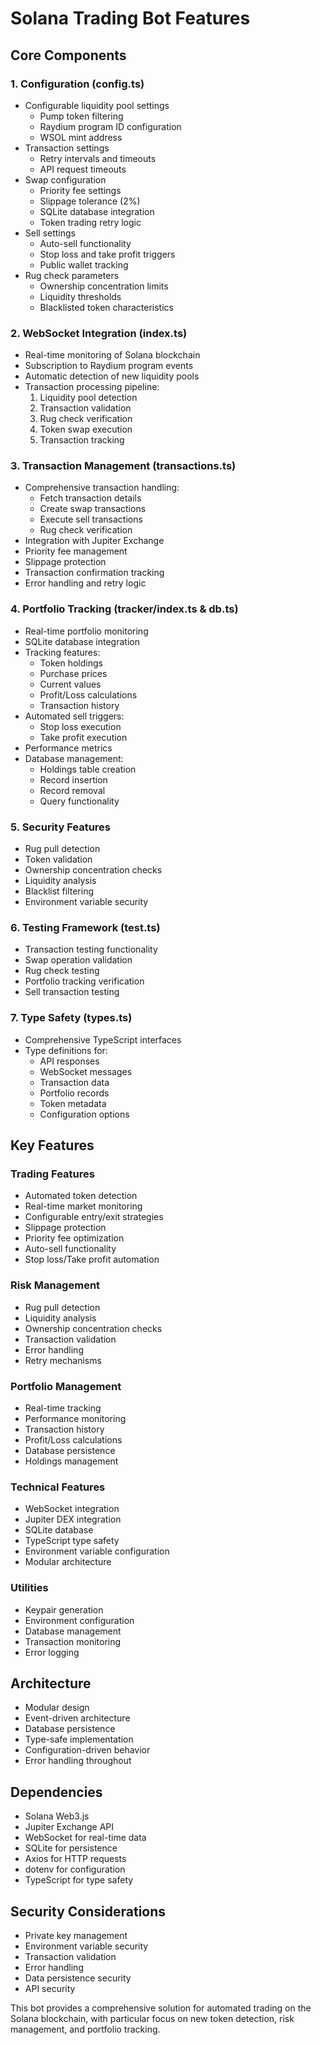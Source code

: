 # Solana Trading Bot Features

## Core Components

### 1. Configuration (config.ts)
- Configurable liquidity pool settings
  - Pump token filtering
  - Raydium program ID configuration
  - WSOL mint address
- Transaction settings
  - Retry intervals and timeouts
  - API request timeouts
- Swap configuration
  - Priority fee settings
  - Slippage tolerance (2%)
  - SQLite database integration
  - Token trading retry logic
- Sell settings
  - Auto-sell functionality
  - Stop loss and take profit triggers
  - Public wallet tracking
- Rug check parameters
  - Ownership concentration limits
  - Liquidity thresholds
  - Blacklisted token characteristics

### 2. WebSocket Integration (index.ts)
- Real-time monitoring of Solana blockchain
- Subscription to Raydium program events
- Automatic detection of new liquidity pools
- Transaction processing pipeline:
  1. Liquidity pool detection
  2. Transaction validation
  3. Rug check verification
  4. Token swap execution
  5. Transaction tracking

### 3. Transaction Management (transactions.ts)
- Comprehensive transaction handling:
  - Fetch transaction details
  - Create swap transactions
  - Execute sell transactions
  - Rug check verification
- Integration with Jupiter Exchange
- Priority fee management
- Slippage protection
- Transaction confirmation tracking
- Error handling and retry logic

### 4. Portfolio Tracking (tracker/index.ts & db.ts)
- Real-time portfolio monitoring
- SQLite database integration
- Tracking features:
  - Token holdings
  - Purchase prices
  - Current values
  - Profit/Loss calculations
  - Transaction history
- Automated sell triggers:
  - Stop loss execution
  - Take profit execution
- Performance metrics
- Database management:
  - Holdings table creation
  - Record insertion
  - Record removal
  - Query functionality

### 5. Security Features
- Rug pull detection
- Token validation
- Ownership concentration checks
- Liquidity analysis
- Blacklist filtering
- Environment variable security

### 6. Testing Framework (test.ts)
- Transaction testing functionality
- Swap operation validation
- Rug check testing
- Portfolio tracking verification
- Sell transaction testing

### 7. Type Safety (types.ts)
- Comprehensive TypeScript interfaces
- Type definitions for:
  - API responses
  - WebSocket messages
  - Transaction data
  - Portfolio records
  - Token metadata
  - Configuration options

## Key Features

### Trading Features
- Automated token detection
- Real-time market monitoring
- Configurable entry/exit strategies
- Slippage protection
- Priority fee optimization
- Auto-sell functionality
- Stop loss/Take profit automation

### Risk Management
- Rug pull detection
- Liquidity analysis
- Ownership concentration checks
- Transaction validation
- Error handling
- Retry mechanisms

### Portfolio Management
- Real-time tracking
- Performance monitoring
- Transaction history
- Profit/Loss calculations
- Database persistence
- Holdings management

### Technical Features
- WebSocket integration
- Jupiter DEX integration
- SQLite database
- TypeScript type safety
- Environment variable configuration
- Modular architecture

### Utilities
- Keypair generation
- Environment configuration
- Database management
- Transaction monitoring
- Error logging

## Architecture
- Modular design
- Event-driven architecture
- Database persistence
- Type-safe implementation
- Configuration-driven behavior
- Error handling throughout

## Dependencies
- Solana Web3.js
- Jupiter Exchange API
- WebSocket for real-time data
- SQLite for persistence
- Axios for HTTP requests
- dotenv for configuration
- TypeScript for type safety

## Security Considerations
- Private key management
- Environment variable security
- Transaction validation
- Error handling
- Data persistence security
- API security

This bot provides a comprehensive solution for automated trading on the Solana blockchain, with particular focus on new token detection, risk management, and portfolio tracking. 

